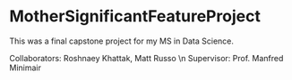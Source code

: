# MotherSignificantFeatureProject

This was a final capstone project for my MS in Data Science.

Collaborators: Roshnaey Khattak, Matt Russo \n
Supervisor: Prof. Manfred Minimair
